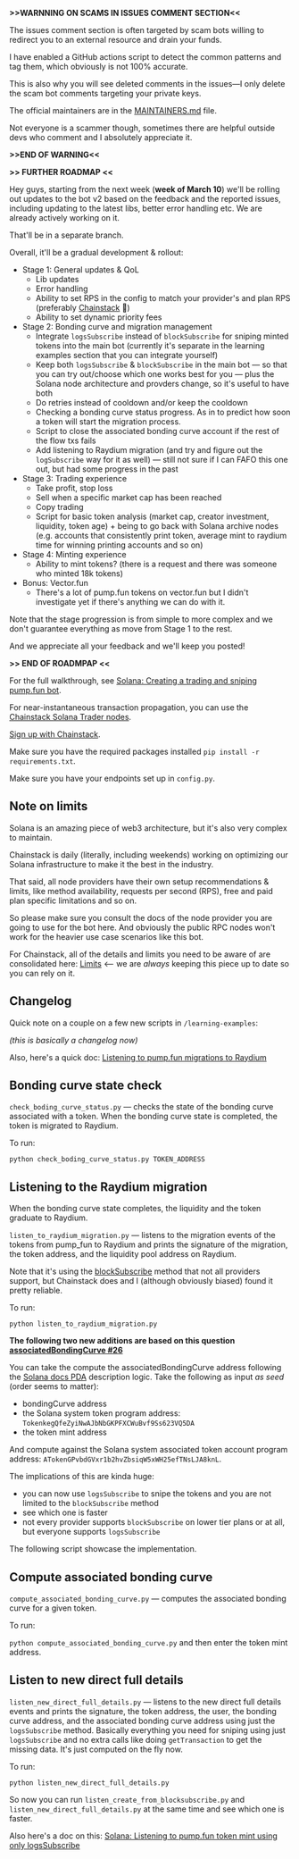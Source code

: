 **>>WARNNING ON SCAMS IN ISSUES COMMENT SECTION<<**

The issues comment section is often targeted by scam bots willing to redirect you to an external resource and drain your funds.

I have enabled a GitHub actions script to detect the common patterns and tag them, which obviously is not 100% accurate.

This is also why you will see deleted comments in the issues—I only delete the scam bot comments targeting your private keys.

The official maintainers are in the [MAINTAINERS.md](MAINTAINERS.md) file.

Not everyone is a scammer though, sometimes there are helpful outside devs who comment and I absolutely appreciate it.

**>>END OF WARNING<<**

**>> FURTHER ROADMAP <<**

Hey guys, starting from the next week (**week of March 10**) we'll be rolling out updates to the bot v2 based on the feedback and the reported issues, including updating to the latest libs, better error handling etc. We are already actively working on it.

That'll be in a separate branch.

Overall, it'll be a gradual development & rollout:

* Stage 1: General updates & QoL
  * Lib updates
  * Error handling
  * Ability to set RPS in the config to match your provider's and plan RPS (preferably [Chainstack](https://console.chainstack.com/) 🤩)
  * Ability to set dynamic priority fees
* Stage 2: Bonding curve and migration management
  * Integrate `logsSubscribe` instead of `blockSubscribe` for sniping minted tokens into the main bot (currently it's separate in the learning examples section that you can integrate yourself)
  * Keep both `logsSubscribe` & `blockSubscribe` in the main bot — so that you can try out/choose which one works best for you — plus the Solana node architecture and provders change, so it's useful to have both
  * Do retries instead of cooldown and/or keep the cooldown
  * Checking a bonding curve status progress. As in to predict how soon a token will start the migration process.
  * Script to close the associated bonding curve account if the rest of the flow txs fails
  * Add listening to Raydium migration (and try and figure out the `logSubscribe` way for it as well) — still not sure if I can FAFO this one out, but had some progress in the past
* Stage 3: Trading experience
  * Take profit, stop loss
  * Sell when a specific market cap has been reached
  * Copy trading
  * Script for basic token analysis (market cap, creator investment, liquidity, token age) + being to go back with Solana archive nodes (e.g. accounts that consistently print token, average mint to raydium time for winning printing accounts and so on)
* Stage 4: Minting experience
  * Ability to mint tokens? (there is a request and there was someone who minted 18k tokens)
* Bonus: Vector.fun
  * There's a lot of pump.fun tokens on vector.fun but I didn't investigate yet if there's anything we can do with it.

Note that the stage progression is from simple to more complex and we don't guarantee everything as move from Stage 1 to the rest.

And we appreciate all your feedback and we'll keep you posted!

**>> END OF ROADMPAP <<**

For the full walkthrough, see [Solana: Creating a trading and sniping pump.fun bot](https://docs.chainstack.com/docs/solana-creating-a-pumpfun-bot).

For near-instantaneous transaction propagation, you can use the [Chainstack Solana Trader nodes](https://docs.chainstack.com/docs/trader-nodes).

[Sign up with Chainstack](https://console.chainstack.com).

Make sure you have the required packages installed `pip install -r requirements.txt`.

Make sure you have your endpoints set up in `config.py`.

## Note on limits

Solana is an amazing piece of web3 architecture, but it's also very complex to maintain.

Chainstack is daily (literally, including weekends) working on optimizing our Solana infrastructure to make it the best in the industry.

That said, all node providers have their own setup recommendations & limits, like method availability, requests per second (RPS), free and paid plan specific limitations and so on.

So please make sure you consult the docs of the node provider you are going to use for the bot here. And obviously the public RPC nodes won't work for the heavier use case scenarios like this bot.

For Chainstack, all of the details and limits you need to be aware of are consolidated here: [Limits](https://docs.chainstack.com/docs/limits) <— we are _always_ keeping this piece up to date so you can rely on it.

## Changelog

Quick note on a couple on a few new scripts in `/learning-examples`:

*(this is basically a changelog now)*

Also, here's a quick doc: [Listening to pump.fun migrations to Raydium](https://docs.chainstack.com/docs/solana-listening-to-pumpfun-migrations-to-raydium)

## Bonding curve state check

`check_boding_curve_status.py` — checks the state of the bonding curve associated with a token. When the bonding curve state is completed, the token is migrated to Raydium.

To run:

`python check_boding_curve_status.py TOKEN_ADDRESS`

## Listening to the Raydium migration

When the bonding curve state completes, the liquidity and the token graduate to Raydium.

`listen_to_raydium_migration.py` — listens to the migration events of the tokens from pump_fun to Raydium and prints the signature of the migration, the token address, and the liquidity pool address on Raydium.

Note that it's using the [blockSubscribe]([url](https://docs.chainstack.com/reference/blocksubscribe-solana)) method that not all providers support, but Chainstack does and I (although obviously biased) found it pretty reliable.

To run:

`python listen_to_raydium_migration.py`

**The following two new additions are based on this question [associatedBondingCurve #26](https://github.com/chainstacklabs/pump-fun-bot/issues/26)**

You can take the compute the associatedBondingCurve address following the [Solana docs PDA](https://solana.com/docs/core/pda) description logic. Take the following as input *as seed* (order seems to matter):

- bondingCurve address
- the Solana system token program address: `TokenkegQfeZyiNwAJbNbGKPFXCWuBvf9Ss623VQ5DA`
- the token mint address

And compute against the Solana system associated token account program address: `ATokenGPvbdGVxr1b2hvZbsiqW5xWH25efTNsLJA8knL`.

The implications of this are kinda huge:
* you can now use `logsSubscribe` to snipe the tokens and you are not limited to the `blockSubscribe` method
* see which one is faster
* not every provider supports `blockSubscribe` on lower tier plans or at all, but everyone supports `logsSubscribe`

The following script showcase the implementation.

## Compute associated bonding curve

`compute_associated_bonding_curve.py` — computes the associated bonding curve for a given token.    

To run:

`python compute_associated_bonding_curve.py` and then enter the token mint address.

## Listen to new direct full details

`listen_new_direct_full_details.py` — listens to the new direct full details events and prints the signature, the token address, the user, the bonding curve address, and the associated bonding curve address using just the `logsSubscribe` method. Basically everything you need for sniping using just `logsSubscribe` and no extra calls like doing `getTransaction` to get the missing data. It's just computed on the fly now.

To run:

`python listen_new_direct_full_details.py`

So now you can run `listen_create_from_blocksubscribe.py` and `listen_new_direct_full_details.py` at the same time and see which one is faster.

Also here's a doc on this: [Solana: Listening to pump.fun token mint using only logsSubscribe](https://docs.chainstack.com/docs/solana-listening-to-pumpfun-token-mint-using-only-logssubscribe)
